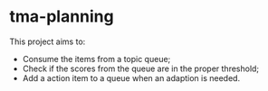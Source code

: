# tma-planning

This project aims to:
* Consume the items from a topic queue;
* Check if the scores from the queue are in the proper threshold;
* Add a action item to a queue when an adaption is needed.
